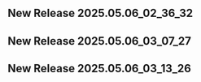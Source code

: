 ## New Release 2025.05.06_02_36_32
## New Release 2025.05.06_03_07_27
## New Release 2025.05.06_03_13_26
